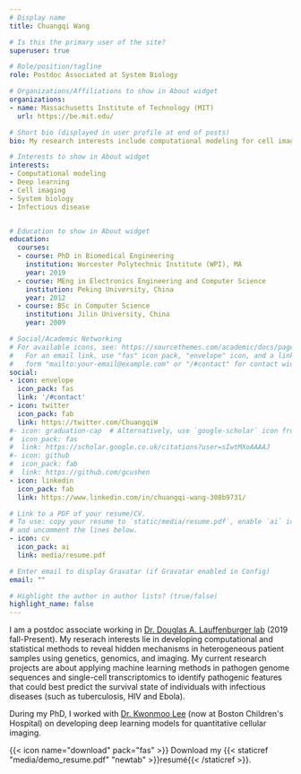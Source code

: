 ```yaml
---
# Display name
title: Chuangqi Wang

# Is this the primary user of the site?
superuser: true

# Role/position/tagline
role: Postdoc Associated at System Biology 

# Organizations/Affiliations to show in About widget
organizations:
- name: Massachusetts Institute of Technology (MIT)
  url: https://be.mit.edu/

# Short bio (displayed in user profile at end of posts)
bio: My research interests include computational modeling for cell imaging, system biology nad immunology in infectious disease

# Interests to show in About widget
interests:
- Computational modeling
- Deep learning
- Cell imaging
- System biology
- Infectious disease


# Education to show in About widget
education:
  courses:
  - course: PhD in Biomedical Engineering
    institution: Worcester Polytechnic Institute (WPI), MA
    year: 2019
  - course: MEng in Electronics Engineering and Computer Science
    institution: Peking University, China
    year: 2012
  - course: BSc in Computer Science
    institution: Jilin University, China
    year: 2009

# Social/Academic Networking
# For available icons, see: https://sourcethemes.com/academic/docs/page-builder/#icons
#   For an email link, use "fas" icon pack, "envelope" icon, and a link in the
#   form "mailto:your-email@example.com" or "/#contact" for contact widget.
social:
- icon: envelope
  icon_pack: fas
  link: '/#contact'
- icon: twitter
  icon_pack: fab
  link: https://twitter.com/ChuangqiW
#- icon: graduation-cap  # Alternatively, use `google-scholar` icon from `ai` icon pack
#  icon_pack: fas
#  link: https://scholar.google.co.uk/citations?user=sIwtMXoAAAAJ
#- icon: github
#  icon_pack: fab
#  link: https://github.com/gcushen
- icon: linkedin
  icon_pack: fab
  link: https://www.linkedin.com/in/chuangqi-wang-308b9731/

# Link to a PDF of your resume/CV.
# To use: copy your resume to `static/media/resume.pdf`, enable `ai` icons in `params.toml`, 
# and uncomment the lines below.
- icon: cv
  icon_pack: ai
  link: media/resume.pdf

# Enter email to display Gravatar (if Gravatar enabled in Config)
email: ""

# Highlight the author in author lists? (true/false)
highlight_name: false
---
```


I am a postdoc associate working in [Dr. Douglas A. Lauffenburger lab](https://be.mit.edu/directory/douglas-a-lauffenburger) (2019 fall-Present). My reserach interests lie in developing computational and statistical methods to reveal hidden mechanisms in heterogeneous patient samples using genetics, genomics, and imaging. My current research projects are about applying machine learning methods in pathogen genome sequences and single-cell transcriptomics to identify pathogenic features that could best predict the survival state of individuals with infectious diseases (such as tuberculosis, HIV and Ebola).

During my PhD, I worked with [Dr. Kwonmoo Lee](http://labs.wpi.edu/qci/announcement/) (now at Boston Children's Hospital) on developing deep learning models for quantitative cellular imaging.

{{< icon name="download" pack="fas" >}} Download my {{< staticref "media/demo_resume.pdf" "newtab" >}}resumé{{< /staticref >}}.
